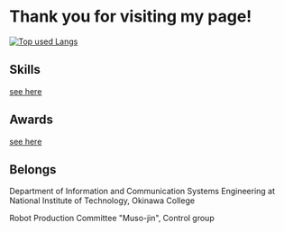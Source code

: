 # Thank you for visiting my page!

[![Top used Langs](https://github-readme-stats.vercel.app/api/top-langs/?username=wassy310&layout=compact&theme=tokyonight)](https://github.com/wassy310/)

## Skills
[see here](https://github.com/wassy310/wassy310/blob/main/SKILL.md)

## Awards
[see here](https://github.com/wassy310/wassy310/blob/main/AWARDS.md)

## Belongs
Department of Information and Communication Systems Engineering at National Institute of Technology, Okinawa College

Robot Production Committee "Muso-jin", Control group
